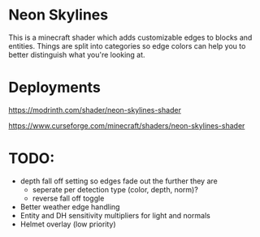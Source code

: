 # Neon Skylines

This is a minecraft shader which adds customizable edges to blocks and entities. Things are split into categories so edge colors can help you to better distinguish what you're looking at. 

# Deployments

https://modrinth.com/shader/neon-skylines-shader

https://www.curseforge.com/minecraft/shaders/neon-skylines-shader

# TODO:

- depth fall off setting so edges fade out the further they are
  - seperate per detection type (color, depth, norm)?
  - reverse fall off toggle
- Better weather edge handling
- Entity and DH sensitivity multipliers for light and normals
- Helmet overlay (low priority)
